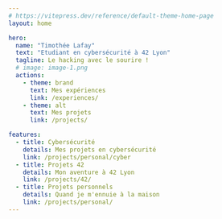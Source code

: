 ```yaml
---
# https://vitepress.dev/reference/default-theme-home-page
layout: home

hero:
  name: "Timothée Lafay"
  text: "Etudiant en cybersécurité à 42 Lyon"
  tagline: Le hacking avec le sourire !
  # image: image-1.png
  actions:
    - theme: brand
      text: Mes expériences
      link: /experiences/
    - theme: alt
      text: Mes projets
      link: /projects/

features:
  - title: Cybersécurité
    details: Mes projets en cybersécurité
    link: /projects/personal/cyber
  - title: Projets 42
    details: Mon aventure à 42 Lyon
    link: /projects/42/
  - title: Projets personnels
    details: Quand je m'ennuie à la maison 
    link: /projects/personal/
---
```

